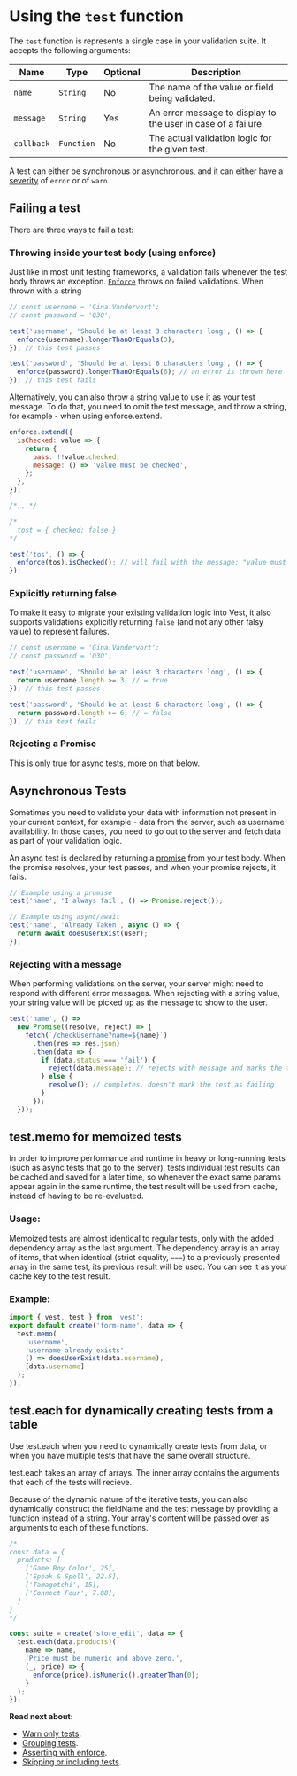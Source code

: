 # Using the `test` function

The `test` function is represents a single case in your validation suite. It accepts the following arguments:

| Name       | Type       | Optional | Description                                                   |
| ---------- | ---------- | -------- | ------------------------------------------------------------- |
| `name`     | `String`   | No       | The name of the value or field being validated.               |
| `message`  | `String`   | Yes      | An error message to display to the user in case of a failure. |
| `callback` | `Function` | No       | The actual validation logic for the given test.               |

A test can either be synchronous or asynchronous, and it can either have a [severity](./warn) of `error` or of `warn`.

## Failing a test

There are three ways to fail a test:

### Throwing inside your test body (using enforce)

Just like in most unit testing frameworks, a validation fails whenever the test body throws an exception. [`Enforce`](./enforce) throws on failed validations.
When thrown with a string

```js
// const username = 'Gina.Vandervort';
// const password = 'Q3O';

test('username', 'Should be at least 3 characters long', () => {
  enforce(username).longerThanOrEquals(3);
}); // this test passes

test('password', 'Should be at least 6 characters long', () => {
  enforce(password).longerThanOrEquals(6); // an error is thrown here
}); // this test fails
```

Alternatively, you can also throw a string value to use it as your test message. To do that, you need to omit the test message, and throw a string, for example - when using enforce.extend.

```js
enforce.extend({
  isChecked: value => {
    return {
      pass: !!value.checked,
      message: () => 'value must be checked',
    };
  },
});

/*...*/

/*
  tost = { checked: false }
*/

test('tos', () => {
  enforce(tos).isChecked(); // will fail with the message: "value must be checked"
});
```

### Explicitly returning false

To make it easy to migrate your existing validation logic into Vest, it also supports validations explicitly returning `false` (and not any other falsy value) to represent failures.

```js
// const username = 'Gina.Vandervort';
// const password = 'Q3O';

test('username', 'Should be at least 3 characters long', () => {
  return username.length >= 3; // = true
}); // this test passes

test('password', 'Should be at least 6 characters long', () => {
  return password.length >= 6; // = false
}); // this test fails
```

### Rejecting a Promise

This is only true for async tests, more on that below.

## Asynchronous Tests

Sometimes you need to validate your data with information not present in your current context, for example - data from the server, such as username availability. In those cases, you need to go out to the server and fetch data as part of your validation logic.

An async test is declared by returning a [promise](https://developer.mozilla.org/en-US/docs/Web/JavaScript/Reference/Global_Objects/Promise) from your test body. When the promise resolves, your test passes, and when your promise rejects, it fails.

```js
// Example using a promise
test('name', 'I always fail', () => Promise.reject());

// Example using async/await
test('name', 'Already Taken', async () => {
  return await doesUserExist(user);
});
```

### Rejecting with a message

When performing validations on the server, your server might need to respond with different error messages. When rejecting with a string value, your string value will be picked up as the message to show to the user.

```js
test('name', () =>
  new Promise((resolve, reject) => {
    fetch(`/checkUsername?name=${name}`)
      .then(res => res.json)
      .then(data => {
        if (data.status === 'fail') {
          reject(data.message); // rejects with message and marks the test as failing
        } else {
          resolve(); // completes. doesn't mark the test as failing
        }
      });
  }));
```

## test.memo for memoized tests

In order to improve performance and runtime in heavy or long-running tests (such as async tests that go to the server), tests individual test results can be cached and saved for a later time, so whenever the exact same params appear again in the same runtime, the test result will be used from cache, instead of having to be re-evaluated.

### Usage:

Memoized tests are almost identical to regular tests, only with the added dependency array as the last argument. The dependency array is an array of items, that when identical (strict equality, `===`) to a previously presented array in the same test, its previous result will be used. You can see it as your cache key to the test result.

### Example:

```js
import { vest, test } from 'vest';
export default create('form-name', data => {
  test.memo(
    'username',
    'username already exists',
    () => doesUserExist(data.username),
    [data.username]
  );
});
```

## test.each for dynamically creating tests from a table

Use test.each when you need to dynamically create tests from data, or when you have multiple tests that have the same overall structure.

test.each takes an array of arrays. The inner array contains the arguments that each of the tests will recieve.

Because of the dynamic nature of the iterative tests, you can also dynamically construct the fieldName and the test message by providing a function instead of a string. Your array's content will be passed over as arguments to each of these functions.

```js
/*
const data = {
  products: [
    ['Game Boy Color', 25],
    ['Speak & Spell', 22.5],
    ['Tamagotchi', 15],
    ['Connect Four', 7.88],
  ]
}
*/

const suite = create('store_edit', data => {
  test.each(data.products)(
    name => name,
    'Price must be numeric and above zero.',
    (_, price) => {
      enforce(price).isNumeric().greaterThan(0);
    }
  );
});
```

**Read next about:**

- [Warn only tests](./warn).
- [Grouping tests](./group).
- [Asserting with enforce](./enforce).
- [Skipping or including tests](./exclusion).
